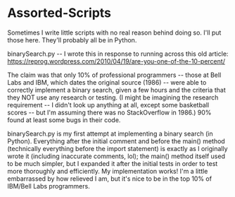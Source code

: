# Assorted-Scripts
Sometimes I write little scripts with no real reason behind doing so. I'll put those here. They'll probably all be in Python.

binarySearch.py -- I wrote this in response to running across this old article: https://reprog.wordpress.com/2010/04/19/are-you-one-of-the-10-percent/

The claim was that only 10% of professional programmers -- those at Bell Labs and IBM, which dates the original source (1986) -- were able to correctly implement a binary search, given a few hours and the criteria that they NOT use any research or testing. (I might be imagining the research requirement -- I didn't look up anything at all, except some basketball scores -- but I'm assuming there was no StackOverflow in 1986.) 90% found at least some bugs in their code.

binarySearch.py is my first attempt at implementing a binary search (in Python). Everything after the initial comment and before the main() method (technically everything before the import statement) is exactly as I originally wrote it (including inaccurate comments, lol); the main() method itself used to be much simpler, but I expanded it after the initial tests in order to test more thoroughly and efficiently. My implementation works! I'm a little embarrassed by how relieved I am, but it's nice to be in the top 10% of IBM/Bell Labs programmers.
